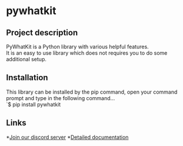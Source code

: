 # pywhatkit

## Project description
   PyWhatKit is a Python library with various helpful features.<br />
   It is an easy to use library which does not requires you to do some additional setup.<br />

## Installation
   This library can be installed by the pip command, open your command prompt and type in the following command...<br />
   `$ pip install pywhatkit

## Links
   *[Join our discord server](https://discord.gg/uwznv4jKgk)
   *[Detailed documentation](https://pypi.org/project/pywhatkit/)

